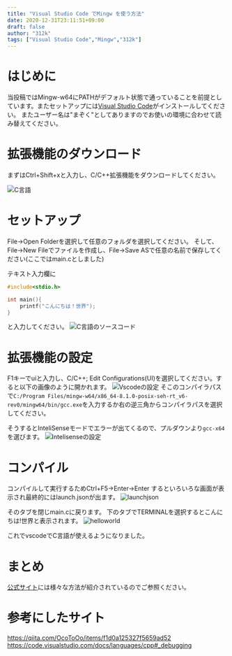 ```yaml
---
title: "Visual Studio Code でMingw を使う方法"
date: 2020-12-31T23:11:51+09:00
draft: false
author: "312k"
tags: ["Visual Studio Code","Mingw","312k"]
---
```

# はじめに
当投稿ではMingw-w64にPATHがデフォルト状態で通っていることを前提としています。またセットアップには[Visual Studio Code](https://code.visualstudio.com/)がインストールしてください。
またユーザー名は"まぞく"としてありますのでお使いの環境に合わせて読み替えてください。
# 拡張機能のダウンロード
まずはCtrl+Shift+xと入力し、C/C++拡張機能をダウンロードしてください。

![C言語](../c.png)

# セットアップ
File→Open Folderを選択して任意のフォルダを選択してください。
そして、File→New Fileでファイルを作成し、File→Save ASで任意の名前で保存してください(ここではmain.cとしました)

テキスト入力欄に
```c
#include<stdio.h>

int main(){
    printf("こんにちは！世界");
}
```
と入力してください。
![C言語のソースコード](../main.c.png)
# 拡張機能の設定
F1キーでuiと入力し、C/C++; Edit Configurations(UI)を選択してください。すると以下の画像のように開かれます。
![Vscodeの設定](../configurationC.png)
そこのコンパイラパスで```C:/Program Files/mingw-w64/x86_64-8.1.0-posix-seh-rt_v6-rev0/mingw64/bin/gcc.exe```を入力するか右の逆三角からコンパイラパスを選択してください。

そうするとInteliSenseモードでエラーが出てくるので、プルダウンより```gcc-x64```を選びます。
![Intelisenseの設定](../intelligcc.png)

# コンパイル
コンパイルして実行するためCtrl+F5→Enter→Enter
するといろいろな画面が表示され最終的にはlaunch.jsonが出ます。
![launchjson](../launchjson.png)

そのタブを閉じmain.cに戻ります。
下のタブでTERMINALを選択するとこんにちは!世界と表示されます。
![helloworld](../helloworld.png)

これでvscodeでC言語が使えるようになりました。

# まとめ
[公式サイト](https://code.visualstudio.com/docs/languages/cpp#_debugging)には様々な方法が紹介されているのでご参照ください。

# 参考にしたサイト
https://qiita.com/OcoToOo/items/f1d0a125327f5659ad52
https://code.visualstudio.com/docs/languages/cpp#_debugging